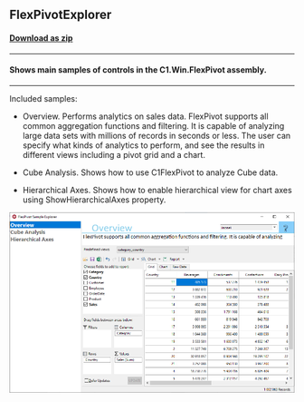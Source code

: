 ## FlexPivotExplorer
#### [Download as zip](https://grapecity.github.io/DownGit/#/home?url=https://github.com/GrapeCity/ComponentOne-WinForms-Samples/tree/master/Core\FlexPivot\CS\FlexPivotExplorer)
____
#### Shows main samples of controls in the C1.Win.FlexPivot assembly.
____
Included samples:

* Overview. Performs analytics on sales data.
  FlexPivot supports all common aggregation functions and filtering. It is capable of analyzing large data sets with millions of records in seconds or less. 
  The user can specify what kinds of analytics to perform, and see the results in different views including a pivot grid and a chart.

* Cube Analysis. Shows how to use C1FlexPivot to analyze Cube data.
* Hierarchical Axes. Shows how to enable hierarchical view for chart axes using ShowHierarchicalAxes property.

![screenshot](screenshot.PNG)

